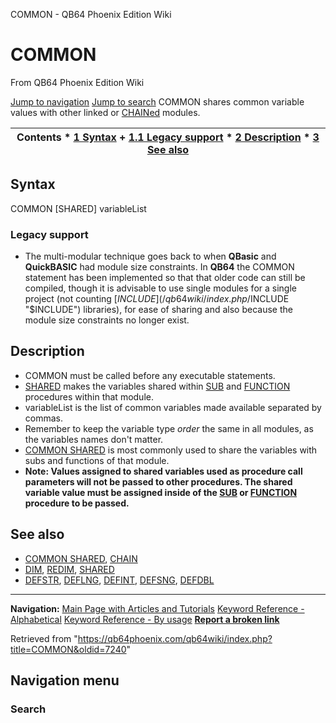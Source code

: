 


COMMON - QB64 Phoenix Edition Wiki








# COMMON



From QB64 Phoenix Edition Wiki



[Jump to navigation](#mw-head)
[Jump to search](#searchInput)
COMMON shares common variable values with other linked or [CHAINed](/qb64wiki/index.php/CHAIN "CHAIN") modules.


  






| Contents * [1 Syntax](#Syntax) 	+ [1.1 Legacy support](#Legacy_support) * [2 Description](#Description) * [3 See also](#See_also) |
| --- |


## Syntax


COMMON [SHARED] variableList
### Legacy support


* The multi-modular technique goes back to when **QBasic** and **QuickBASIC** had module size constraints. In **QB64** the COMMON statement has been implemented so that that older code can still be compiled, though it is advisable to use single modules for a single project (not counting [$INCLUDE](/qb64wiki/index.php/$INCLUDE "$INCLUDE") libraries), for ease of sharing and also because the module size constraints no longer exist.


  




## Description


* COMMON must be called before any executable statements.
* [SHARED](/qb64wiki/index.php/SHARED "SHARED") makes the variables shared within [SUB](/qb64wiki/index.php/SUB "SUB") and [FUNCTION](/qb64wiki/index.php/FUNCTION "FUNCTION") procedures within that module.
* variableList is the list of common variables made available separated by commas.
* Remember to keep the variable type *order* the same in all modules, as the variables names don't matter.
* [COMMON SHARED](/qb64wiki/index.php/COMMON_SHARED "COMMON SHARED") is most commonly used to share the variables with subs and functions of that module.
* **Note: Values assigned to shared variables used as procedure call parameters will not be passed to other procedures. The shared variable value must be assigned inside of the [SUB](/qb64wiki/index.php/SUB "SUB") or [FUNCTION](/qb64wiki/index.php/FUNCTION "FUNCTION") procedure to be passed.**


  




## See also


* [COMMON SHARED](/qb64wiki/index.php/COMMON_SHARED "COMMON SHARED"), [CHAIN](/qb64wiki/index.php/CHAIN "CHAIN")
* [DIM](/qb64wiki/index.php/DIM "DIM"), [REDIM](/qb64wiki/index.php/REDIM "REDIM"), [SHARED](/qb64wiki/index.php/SHARED "SHARED")
* [DEFSTR](/qb64wiki/index.php/DEFSTR "DEFSTR"), [DEFLNG](/qb64wiki/index.php/DEFLNG "DEFLNG"), [DEFINT](/qb64wiki/index.php/DEFINT "DEFINT"), [DEFSNG](/qb64wiki/index.php/DEFSNG "DEFSNG"), [DEFDBL](/qb64wiki/index.php/DEFDBL "DEFDBL")


  






---


**Navigation:**
[Main Page with Articles and Tutorials](/qb64wiki/index.php/Main_Page "Main Page")
[Keyword Reference - Alphabetical](/qb64wiki/index.php/Keyword_Reference_-_Alphabetical "Keyword Reference - Alphabetical")
[Keyword Reference - By usage](/qb64wiki/index.php/Keyword_Reference_-_By_usage "Keyword Reference - By usage")
**[Report a broken link](https://qb64phoenix.com/forum/showthread.php?tid=2800)**  





Retrieved from "<https://qb64phoenix.com/qb64wiki/index.php?title=COMMON&oldid=7240>"




## Navigation menu








### Search





















